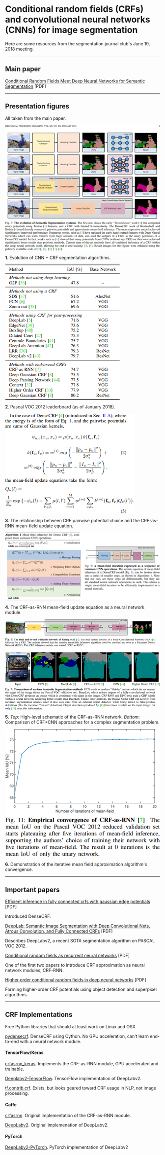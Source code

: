 # Conditional random fields (CRFs) and convolutional neural networks (CNNs) for image segmentation

Here are some resources from the segmentation journal club's June 19, 2018 meeting.

---

## Main paper

[Conditional Random Fields Meet Deep Neural Networks for Semantic Segmentation](http://www.robots.ox.ac.uk/~tvg/publications/2017/CRFMeetCNN4SemanticSegmentation.pdf) \[PDF\]

---

## Presentation figures

All taken from the main paper.

<div class="images"><a href="figs/1%20segmentation%20evolution.png"><img  src="figs/1%20segmentation%20evolution.png" align="center"></a></div>

**1**. Evolution of CNN + CRF segmentation algorithms.

<div class="images"><a href="figs/2%20pascal%20voc.png"><img  src="figs/2%20pascal%20voc.png" align="center"></a></div>

**2**. Pascal VOC 2012 leaderboard (as of January 2018).

<div class="images"><a href="figs/3%20mean-field%20update.png"><img  src="figs/3%20mean-field%20update.png" align="center"></a></div>

**3**. The relationship between CRF pairwise potential choice and the CRF-as-RNN mean-field update equation.

<div class="images"><a href="figs/4%20mean-field%20algorithm.png"><img  src="figs/4%20mean-field%20algorithm.png" align="center"></a></div>

**4**. The CRF-as-RNN mean-field update equation as a neural network module.

<div class="images"><a href="figs/5%20crf%20as%20rnn.png"><img  src="figs/5%20crf%20as%20rnn.png" align="center"></a></div>

**5**. _Top_: High-level schematic of the CRF-as-RNN network. _Bottom_: Comparison of CRF+CNN approaches for a complex segmentation problem.

<div class="images"><a href="figs/6%20mean%20field%20convergence.png"><img  src="figs/6%20mean%20field%20convergence.png" align="center"></a></div>

**6**. Demonstration of the iterative mean field approximation algorithm's convergence.

---


## Important papers

[Efficient inference in fully connected crfs with gaussian edge potentials](http://papers.nips.cc/paper/4296-efficient-inference-in-fully-connected-crfs-with-gaussian-edge-potentials.pdf) \[PDF\]

Introduced DenseCRF.

[DeepLab: Semantic Image Segmentation with Deep Convolutional Nets, Atrous Convolution, and Fully Connected CRFs](https://arxiv.org/pdf/1606.00915.pdf) \[PDF\] 

Describes DeepLabv2, a recent SOTA segmentation algorithm on PASCAL VOC 2012.

[Conditional random fields as recurrent neural networks](https://www.cv-foundation.org/openaccess/content_iccv_2015/papers/Zheng_Conditional_Random_Fields_ICCV_2015_paper.pdf) \[PDF\]

One of the first two papers to introduce CRF approximation as neural network modules, CRF-RNN.

[Higher order conditional random fields in deep neural networks](https://arxiv.org/pdf/1511.08119.pdf) \[PDF\]

Forming higher-order CRF potentials using object detection and superpixel algorithms.

---

## CRF Implementations

Free Python libraries that should at least work on Linux and OSX.

[pydensecrf](https://github.com/lucasb-eyer/pydensecrf). DenseCRF using Cython. No GPU acceleration, can't learn end-to-end with a neural network module.

#### TensorFlow/Keras

[crfasrnn_keras](https://github.com/sadeepj/crfasrnn_keras). Implements the CRF-as-RNN module, GPU accelerated and trainable.

[Deeplabv2-TensorFlow](https://github.com/zhengyang-wang/Deeplab-v2--ResNet-101--Tensorflow). TensorFlow implementation of DeepLabv2.

[tf.contrib.crf](https://www.tensorflow.org/api_docs/python/tf/contrib/crf). Exists, but looks geared toward CRF usage in NLP, not image processing.

#### Caffe

[crfasrnn](https://github.com/torrvision/crfasrnn). Original implementation of the CRF-as-RNN module. 

[DeepLabv2](http://liangchiehchen.com/projects/DeepLabv2_resnet.html). Original implemenation of DeepLabv2.

#### PyTorch

[DeepLabv2-PyTorch](https://github.com/speedinghzl/Pytorch-Deeplab). PyTorch implementation of DeepLabv2

